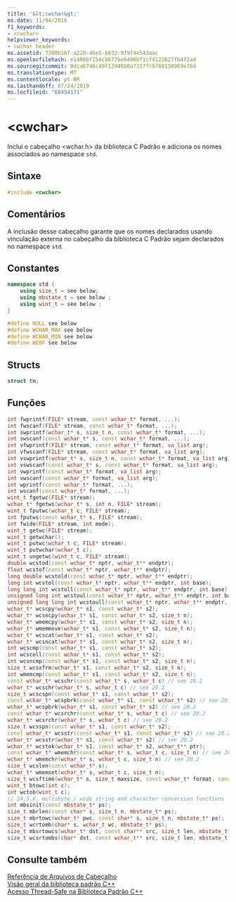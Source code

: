```yaml
---
title: '&lt;cwchar&gt;'
ms.date: 11/04/2016
f1_keywords:
- <cwchar>
helpviewer_keywords:
- cwchar header
ms.assetid: 7380b1bf-a220-46e5-b832-9f9f4e543aac
ms.openlocfilehash: e1406bf154cb677be6400bf1cf4122627f64f2ad
ms.sourcegitcommit: 0dcab746c49f13946b0a7317fc9769130969e76d
ms.translationtype: MT
ms.contentlocale: pt-BR
ms.lasthandoff: 07/24/2019
ms.locfileid: "68454171"
---
```

# <a name="ltcwchargt"></a>&lt;cwchar&gt;

Inclui o cabeçalho \<wchar.h> da biblioteca C Padrão e adiciona os nomes associados ao namespace `std`.

## <a name="syntax"></a>Sintaxe

```cpp
#include <cwchar>
```

## <a name="remarks"></a>Comentários

A inclusão desse cabeçalho garante que os nomes declarados usando vinculação externa no cabeçalho da biblioteca C Padrão sejam declarados no namespace `std`.

## <a name="constants"></a>Constantes

```cpp
namespace std {
    using size_t = see below;
    using mbstate_t = see below ;
    using wint_t = see below ;
}

#define NULL see below
#define WCHAR_MAX see below
#define WCHAR_MIN see below
#define WEOF see below
```

## <a name="structs"></a>Structs

```cpp
struct tm;
```

## <a name="functions"></a>Funções

```cpp
int fwprintf(FILE* stream, const wchar_t* format, ...);
int fwscanf(FILE* stream, const wchar_t* format, ...);
int swprintf(wchar_t* s, size_t n, const wchar_t* format, ...);
int swscanf(const wchar_t* s, const wchar_t* format, ...);
int vfwprintf(FILE* stream, const wchar_t* format, va_list arg);
int vfwscanf(FILE* stream, const wchar_t* format, va_list arg);
int vswprintf(wchar_t* s, size_t n, const wchar_t* format, va_list arg);
int vswscanf(const wchar_t* s, const wchar_t* format, va_list arg);
int vwprintf(const wchar_t* format, va_list arg);
int vwscanf(const wchar_t* format, va_list arg);
int wprintf(const wchar_t* format, ...);
int wscanf(const wchar_t* format, ...);
wint_t fgetwc(FILE* stream);
wchar_t* fgetws(wchar_t* s, int n, FILE* stream);
wint_t fputwc(wchar_t c, FILE* stream);
int fputws(const wchar_t* s, FILE* stream);
int fwide(FILE* stream, int mode);
wint_t getwc(FILE* stream);
wint_t getwchar();
wint_t putwc(wchar_t c, FILE* stream);
wint_t putwchar(wchar_t c);
wint_t ungetwc(wint_t c, FILE* stream);
double wcstod(const wchar_t* nptr, wchar_t** endptr);
float wcstof(const wchar_t* nptr, wchar_t** endptr);
long double wcstold(const wchar_t* nptr, wchar_t** endptr);
long int wcstol(const wchar_t* nptr, wchar_t** endptr, int base);
long long int wcstoll(const wchar_t* nptr, wchar_t** endptr, int base);
unsigned long int wcstoul(const wchar_t* nptr, wchar_t** endptr, int base);
unsigned long long int wcstoull(const wchar_t* nptr, wchar_t** endptr, int base);
wchar_t* wcscpy(wchar_t* s1, const wchar_t* s2);
wchar_t* wcsncpy(wchar_t* s1, const wchar_t* s2, size_t n);
wchar_t* wmemcpy(wchar_t* s1, const wchar_t* s2, size_t n);
wchar_t* wmemmove(wchar_t* s1, const wchar_t* s2, size_t n);
wchar_t* wcscat(wchar_t* s1, const wchar_t* s2);
wchar_t* wcsncat(wchar_t* s1, const wchar_t* s2, size_t n);
int wcscmp(const wchar_t* s1, const wchar_t* s2);
int wcscoll(const wchar_t* s1, const wchar_t* s2);
int wcsncmp(const wchar_t* s1, const wchar_t* s2, size_t n);
size_t wcsxfrm(wchar_t* s1, const wchar_t* s2, size_t n);
int wmemcmp(const wchar_t* s1, const wchar_t* s2, size_t n);
const wchar_t* wcschr(const wchar_t* s, wchar_t c) // see 20.2
wchar_t* wcschr(wchar_t* s, wchar_t c) // see 20.2
size_t wcscspn(const wchar_t* s1, const wchar_t* s2);
const wchar_t* wcspbrk(const wchar_t* s1, const wchar_t* s2) // see 20.2
wchar_t* wcspbrk(wchar_t* s1, const wchar_t* s2) // see 20.2
const wchar_t* wcsrchr(const wchar_t* s, wchar_t c) // see 20.2
wchar_t* wcsrchr(wchar_t* s, wchar_t c) // see 20.2
size_t wcsspn(const wchar_t* s1, const wchar_t* s2);
const wchar_t* wcsstr(const wchar_t* s1, const wchar_t* s2) // see 20.2
wchar_t* wcsstr(wchar_t* s1, const wchar_t* s2) // see 20.2
wchar_t* wcstok(wchar_t* s1, const wchar_t* s2, wchar_t** ptr);
const wchar_t* wmemchr(const wchar_t* s, wchar_t c, size_t n) // see 20.2
wchar_t* wmemchr(wchar_t* s, wchar_t c, size_t n) // see 20.2
size_t wcslen(const wchar_t* s);
wchar_t* wmemset(wchar_t* s, wchar_t c, size_t n);
size_t wcsftime(wchar_t* s, size_t maxsize, const wchar_t* format, const struct tm* timeptr);
wint_t btowc(int c);
int wctob(wint_t c);
// 24.5.6, multibyte / wide string and character conversion functions
int mbsinit(const mbstate_t* ps);
size_t mbrlen(const char* s, size_t n, mbstate_t* ps);
size_t mbrtowc(wchar_t* pwc, const char* s, size_t n, mbstate_t* ps);
size_t wcrtomb(char* s, wchar_t wc, mbstate_t* ps);
size_t mbsrtowcs(wchar_t* dst, const char** src, size_t len, mbstate_t* ps);
size_t wcsrtombs(char* dst, const wchar_t** src, size_t len, mbstate_t* ps);
```

## <a name="see-also"></a>Consulte também

[Referência de Arquivos de Cabeçalho](../standard-library/cpp-standard-library-header-files.md)\
[Visão geral da biblioteca padrão C++](../standard-library/cpp-standard-library-overview.md)\
[Acesso Thread-Safe na Biblioteca Padrão C++](../standard-library/thread-safety-in-the-cpp-standard-library.md)

